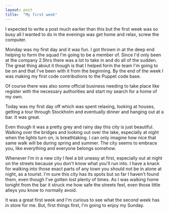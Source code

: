 ```yaml
---
layout: post
title:  "My first week"
---
```


I expected to write a post much earlier than this but the first week was
so busy all I wanted to do in the evenings was get home and relax, screw
the computer.

Monday was my first day and it was fun. I got thrown in at the deep end
helping to form the squad I'm going to be a member of. Since I'd only
been at the company 2.5hrs there was a lot to take in and do all of the
sudden. The great thing about it though is that I helped form the team
I'm going to be on and that I've been with it from the beginning. By the
end of the week I was making my first code contributions to the Puppet
code base.

Of course there was also some official business needing to take place
like register with the necessary authorities and start my search for a
home of my own.

Today was my first day off which was spent relaxing, looking at houses,
getting a tour through Stockholm and eventually dinner and hanging out
at a bar. It was great.

Even though it was a pretty grey and rainy day this city is just
beautiful. Walking over the bridges and looking out over the lake,
especially at night when the lights turn on, is breathtaking. I can only
imagine how nice that same walk will be during spring and summer. The
city seems to embrace you, like everything and everyone belongs somehow.

Whenever I'm in a new city I feel a bit uneasy at first, especially out
at night on the streets because you don't know what you'll run into. I
have a knack for walking into those exact parts of any town you should
not be in alone at night, as a tourist. I'm sure this city has its spots
but so far I haven't found them, even though I've gotten lost plenty of
times. As I was walking home tonight from the bar it struck me how safe
the streets feel, even those little alleys you know to normally avoid.

It was a great first week and I'm curious to see what the second week
has in store for me. But, first things first, I'm going to enjoy my
Sunday.
